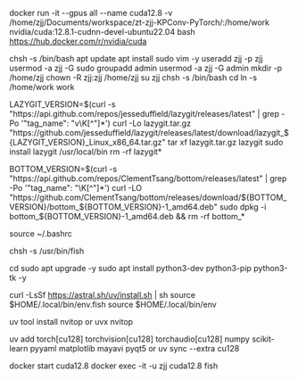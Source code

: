 docker run -it --gpus all --name cuda12.8 -v /home/zjj/Documents/workspace/zt-zjj-KPConv-PyTorch/:/home/work nvidia/cuda:12.8.1-cudnn-devel-ubuntu22.04 bash
<https://hub.docker.com/r/nvidia/cuda>

chsh -s /bin/bash
apt update
apt install sudo vim -y
useradd zjj -p zjj
usermod -a zjj -G sudo
groupadd admin
usermod -a zjj -G admin
mkdir -p /home/zjj
chown -R zjj:zjj /home/zjj
su zjj
chsh -s /bin/bash
cd
ln -s /home/work work

LAZYGIT_VERSION=$(curl -s "https://api.github.com/repos/jesseduffield/lazygit/releases/latest" | grep -Po '"tag_name": "v\K[^"]*')
curl -Lo lazygit.tar.gz "https://github.com/jesseduffield/lazygit/releases/latest/download/lazygit_${LAZYGIT_VERSION}_Linux_x86_64.tar.gz"
tar xf lazygit.tar.gz lazygit
sudo install lazygit /usr/local/bin
rm -rf lazygit*

BOTTOM_VERSION=$(curl -s "https://api.github.com/repos/ClementTsang/bottom/releases/latest" | grep -Po '"tag_name": "\K[^"]*')
curl -LO "https://github.com/ClementTsang/bottom/releases/download/${BOTTOM_VERSION}/bottom_${BOTTOM_VERSION}-1_amd64.deb"
sudo dpkg -i bottom_${BOTTOM_VERSION}-1_amd64.deb && rm -rf bottom_*

source ~/.bashrc

chsh -s /usr/bin/fish

cd
sudo apt upgrade -y
sudo apt install python3-dev python3-pip python3-tk -y

curl -LsSf <https://astral.sh/uv/install.sh> | sh
source $HOME/.local/bin/env.fish
source $HOME/.local/bin/env

uv tool install nvitop
or
uvx nvitop

uv add torch[cu128] torchvision[cu128] torchaudio[cu128] numpy scikit-learn pyyaml matplotlib mayavi pyqt5
or
uv sync --extra cu128

docker start cuda12.8
docker exec -it -u zjj cuda12.8 fish
